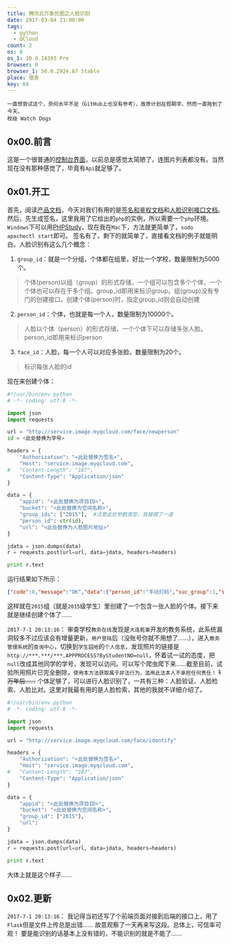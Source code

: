 ```yaml
---
title: 腾讯云万象优图之人脸识别
date: 2017-03-04 21:00:00
tags:
  - python
  - QCloud
count: 2
os: 0
os_1: 10.0.14393 Pro
browser: 0
browser_1: 56.0.2924.87 Stable
place: 宿舍
key: 04
---
```

    一直想尝试这个，奈何水平不足（GitHub上也没有参考），故原计划在假期学，然而一直拖到了今天。
    校级 Watch Dogs
<!-- more -->
## 0x00.前言
这是一个很普通的[控制台界面](https://console.qcloud.com/image/imgguide)，以前总是感觉太简陋了，连图片列表都没有。当然现在没有那种感觉了，毕竟有`Api`就足够了。

## 0x01.开工
首先，阅读[产品文档](https://www.qcloud.com/document/product/275)，今天对我们有用的是[签名和鉴权文档](https://www.qcloud.com/document/product/275/3805)和[人脸识别接口文档](https://www.qcloud.com/document/product/275/6014)。
然后，先生成签名，这里我用了它给出的`php`的实例，所以需要一个`php`环境。`Windows`下可以用[PHPStudy](http://www.phpstudy.net/)，现在我在`Mac`下，方法就更简单了，`sudo apachectl start`即可。
签名有了，剩下的就简单了，直接看文档的例子就能明白。人脸识别有这么几个概念：
1. `group_id`：就是一个分组，个体都在组里，好比一个学校，数量限制为5000个。

> 个体(person)以组（group）的形式存储，一个组可以包含多个个体，一个个体也可以存在于多个组。group\_id即用来标识group。组(group)没有专门的创建接口，创建个体(person)时，指定group_id则会自动创建

2. `person_id`：个体，也就是每一个人，数量限制为10000个。

> 人脸以个体（person）的形式存储，一个个体下可以存储多张人脸。person_id即用来标识person

3. `face_id`：人脸，每一个人可以对应多张脸，数量限制为20个。

> 标识每张人脸的id

现在来创建个体：
``` python
#!/usr/bin/env python
# -*- coding: utf-8 -*-

import json
import requests

url = "http://service.image.myqcloud.com/face/newperson"
id = <此处替换为学号>

headers = {
    "Authorization": "<此处替换为签名>",
    "Host": "service.image.myqcloud.com",
#   "Content-Length": "187",
    "Content-Type": "Application/json"
}

data = {
    "appid": "<此处替换为项目ID>",
    "bucket": "<此处替换为空间名称>",
    "group_ids": ["2015"],  #注意此处参数类型，我被摆了一道
    "person_id": str(id),
    "url": "<此处替换为人脸图片地址>"
}

jdata = json.dumps(data)
r = requests.post(url=url, data=jdata, headers=headers)

print r.text
```
运行结果如下所示：
``` json
{"code":0,"message":"OK","data":{"person_id":"手动打码","suc_group":1,"suc_face":1,"session_id":"","face_id":"手动打码","group_ids":["2015"]}}
```
这样就在`2015`组（就是`2015`级学生）里创建了一个包含一张人脸的个体。接下来就是继续创建个体了……

`2017-7-1 20:13:16`：
审查学校`教务在线`发现是`大连乾豪`开发的教务系统，此系统漏洞较多不过应该会有增量更新，`用户登陆`后（没账号你就不用想了……），进入`教务管理系统`的`查询中心`，切换到`学生园地`的`个人信息`，发现照片的链接是`http://***.***/***.APPPROCESS?ByStudentNO=null`，怀着试一试的态度，把`null`改成其他同学的学号，发现可以访问。可以写个爬虫爬下来……截至目前，试验所用照片已完全删除，`使用本方法获取属于非法行为，滥用此法本人不承担任何责任！`
~~1万年后……~~
个体足够了，可以进行人脸识别了，一共有三种：人脸验证、人脸检索、人脸比对。这里对我最有用的是人脸检索，其他的我就不详细介绍了。
``` python
#!/usr/bin/env python
# -*- coding: utf-8 -*-

import json
import requests

url = "http://service.image.myqcloud.com/face/identify"

headers = {
    "Authorization": "<此处替换为签名>",
    "Host": "service.image.myqcloud.com",
#   "Content-Length": "187",
    "Content-Type": "Application/json"
}

data = {
    "appid": "<此处替换为项目ID>",
    "bucket": "<此处替换为空间名称>",
    "group_id": ["2015"],
    "url":
}

jdata = json.dumps(data)
r = requests.post(url=url, data=jdata, headers=headers)

print r.text
```

大体上就是这个样子……

## 0x02.更新

`2017-7-1 20:13:16`：
我记得当初还写了个前端页面对接到后端的接口上，用了`Flask`但是文件上传总是出错……
故意观察了一天再来写这段。总体上，可信率可观！
要是能识别的话基本上没有错的，不能识别的就是不能了……
